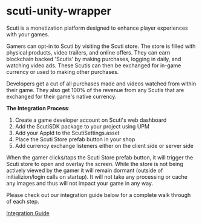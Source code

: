# scuti-unity-wrapper

Scuti is a monetization platform designed to enhance player experiences with your games. 

Gamers can opt-in to Scuti by visiting the Scuti store. The store is filled with physical products, video trailers, and online offers. They can earn blockchain backed 'Scutis' by making purchases, logging in daily, and watching video ads. These Scutis can then be exchanged for in-game currency or used to making other purchases.

Developers get a cut of all purchases made and videos watched from within their game. They also get 100% of the revenue from any Scutis that are exchanged for their game's native currency.

**The Integration Process**:

1. Create a game developer account on Scuti's web dashboard
2. Add the ScutiSDK package to your project using UPM 
3. Add your AppId to the ScutiSettings.asset
4. Place the Scuti Store prefab button in your shop
5. Add currency exchange listeners either on the client side or server side

When the gamer clicks/taps the Scuti Store prefab button, it will trigger the Scuti store to open and overlay the screen. While the store is not being actively viewed by the gamer it will remain dormant (outside of initializion/login calls on startup). It will not take any processing or cache any images and thus will not impact your game in any way. 

Please check out our integration guide below for a complete walk through of each step. 

[Integration Guide](https://github.com/scuti-ai/scuti-unity-wrapper/wiki/Integration-Guide)
